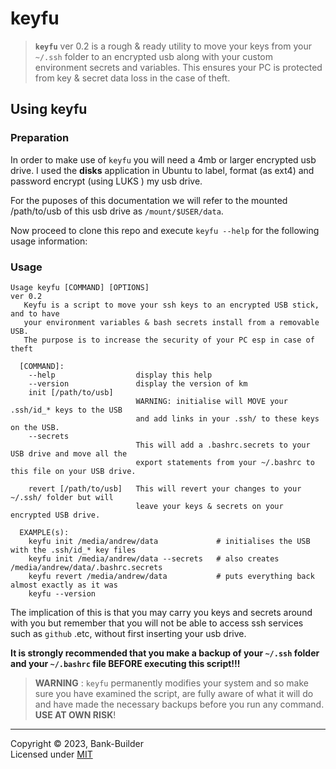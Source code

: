 # keyfu

> **`keyfu`** ver 0.2 is a rough & ready utility to move your keys from your `~/.ssh` folder to an encrypted usb along with your custom environment secrets and variables.  This ensures your PC is protected from key & secret data loss in the case of theft.

## Using keyfu

### Preparation
In order to make use of `keyfu` you will need a 4mb or larger encrypted usb drive.  I used the **disks** application in Ubuntu to label, format (as ext4) and password encrypt (using LUKS ) my usb drive.

For the puposes of this documentation we will refer to the mounted /path/to/usb of this usb drive as `/mount/$USER/data`.

Now proceed to clone this repo and execute `keyfu --help` for the following usage information:

### Usage
```
Usage keyfu [COMMAND] [OPTIONS]
ver 0.2
   Keyfu is a script to move your ssh keys to an encrypted USB stick, and to have 
   your environment variables & bash secrets install from a removable USB.
   The purpose is to increase the security of your PC esp in case of theft

  [COMMAND]:
    --help                  display this help
    --version               display the version of km
    init [/path/to/usb]
                            WARNING: initialise will MOVE your .ssh/id_* keys to the USB 
                            and add links in your .ssh/ to these keys on the USB.
    --secrets
                            This will add a .bashrc.secrets to your USB drive and move all the
                            export statements from your ~/.bashrc to this file on your USB drive.

    revert [/path/to/usb]   This will revert your changes to your ~/.ssh/ folder but will
                            leave your keys & secrets on your encrypted USB drive.

  EXAMPLE(s):
    keyfu init /media/andrew/data             # initialises the USB with the .ssh/id_* key files
    keyfu init /media/andrew/data --secrets   # also creates /media/andrew/data/.bashrc.secrets
    keyfu revert /media/andrew/data           # puts everything back almost exactly as it was
    keyfu --version
```

The implication of this is that you may carry you keys and secrets around with you but remember that you will not be able to access ssh services such as `github` .etc, without first inserting your usb drive.

**It is strongly recommended that you make a backup of your `~/.ssh` folder and your `~/.bashrc` file BEFORE executing this script!!!**

> **WARNING** : `keyfu` permanently modifies your system and so make sure you have examined the script, are fully aware of what it will do and have made the necessary backups before you run any command.<br> **USE AT OWN RISK**!


---
Copyright &copy; 2023, Bank-Builder<br>
Licensed under [MIT](./LICENSE)